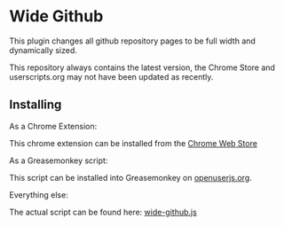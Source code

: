Wide Github
===========

This plugin changes all github repository pages to be full width and dynamically sized.

This repository always contains the latest version, the Chrome Store and userscripts.org may not have been updated as recently.

Installing
----------

As a Chrome Extension:

This chrome extension can be installed from the [Chrome Web Store](https://chrome.google.com/webstore/detail/wide-github/kaalofacklcidaampbokdplbklpeldpj)

As a Greasemonkey script:

This script can be installed into Greasemonkey on [openuserjs.org](https://openuserjs.org/scripts/xthexder/httpsgithub.comxthexderwide-github/Wide_Github).

Everything else:

The actual script can be found here: [wide-github.js](https://raw.githubusercontent.com/xthexder/wide-github/master/wide-github.js)
